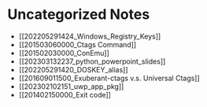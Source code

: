 # Uncategorized Notes

* [[202205291424_Windows_Registry_Keys]]
* [[201503060000_Ctags Command]]
* [[201502030000_ConEmu]]
* [[202303132237_python_powerpoint_slides]]
* [[202205291420_DOSKEY_alias]]
* [[201609011500_Exuberant-ctags v.s. Universal Ctags]]
* [[202302102151_uwp_app_pkg]]
* [[201402150000_Exit code]]
